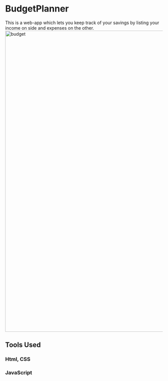 #                                               BudgetPlanner 
  This is a web-app which lets you keep track of your savings by listing your income on side and expenses on the other. 
<img width="960" alt="budget" src="https://user-images.githubusercontent.com/17151262/28161986-93146c44-6793-11e7-8ee8-8318fb2367e7.png">

##   Tools Used
   ### Html, CSS
   ### JavaScript
